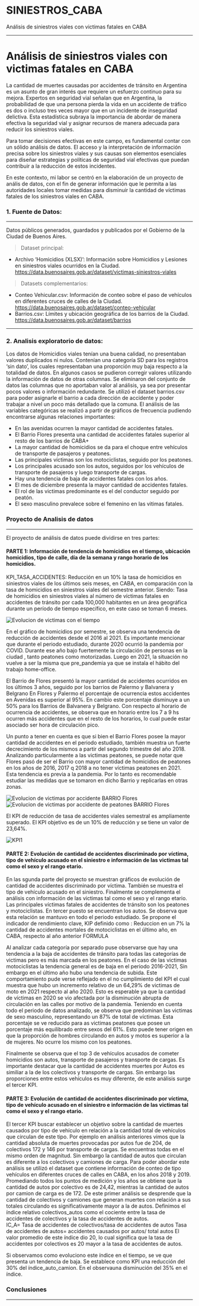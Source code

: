 # SINIESTROS_CABA
Análisis de siniestros viales con victimas fatales en CABA
***
# Análisis de siniestros viales con victimas fatales en CABA

La cantidad de muertes causadas por accidentes de tránsito en Argentina es un asunto de gran interés que requiere un esfuerzo continuo para su mejora. Expertos en seguridad vial señalan que en Argentina, la probabilidad de que una persona pierda la vida en un accidente de tráfico es dos o incluso tres veces mayor que en un incidente de inseguridad delictiva. Esta estadística subraya la importancia de abordar de manera efectiva la seguridad vial y asignar recursos de manera adecuada para reducir los siniestros viales.

Para tomar decisiones efectivas en este campo, es fundamental contar con un sólido análisis de datos. El acceso y la interpretación de información precisa sobre los siniestros viales y sus causas son elementos esenciales para diseñar estrategias y políticas de seguridad vial efectivas que puedan contribuir a la reducción de estos incidentes.

En este contexto, mi labor se centró en la elaboración de un proyecto de anális de datos, con el fin de generar información que le permita a las autoridades locales tomar medidas para disminuir la cantidad de víctimas fatales de los siniestros viales en CABA. 

### 1.	Fuente de Datos:
***
Datos públicos generados, guardados y publicados por el Gobierno de la Ciudad de Buenos Aires. <br>

> Dataset principal:<br>
- Archivo ‘Homicidios (XLSX)’:
Información sobre Homicidios y Lesiones en siniestros viales ocurridos en la Ciudad.
https://data.buenosaires.gob.ar/dataset/victimas-siniestros-viales
 
>Datasets complementarios: 
-	Conteo Vehicular.csv: 
Información de conteo sobre el paso de vehículos en diferentes cruces de calles de la Ciudad.
https://data.buenosaires.gob.ar/dataset/conteo-vehicular
- Barrios.csv:
Límites y ubicación geográfica de los barrios de la Ciudad.<br>
https://data.buenosaires.gob.ar/dataset/barrios
***

### 2.	Analisis exploratorio de datos:

Los datos de Homicidios viales tenían una buena calidad, no presentaban valores duplicados ni nulos. Contenían una categoría SD para los registros ‘sin dato’, los cuales representaban una proporción muy baja respecto a la totalidad de datos. En algunos casos se pudieron corregir valores utilizando la información de datos de otras columnas.
Se eliminaron del conjunto de datos las columnas que no aportaban valor al análisis, ya sea por presentar pocos valores o información redundante. 
Se utilizó el dataset barrios.csv para poder asignarle el barrio a cada dirección de accidente y poder trabajar a nivel un poco más detallado que la comuna.
El análisis de las variables categóricas se realizó a partir de gráficos de frecuencia pudiendo encontrarse algunas relaciones importantes:
  * En las avenidas ocurren la mayor cantidad de accidentes fatales.
  * El Barrio Flores presenta una cantidad de accidentes fatales superior al resto de los barrios de CABA+
  * La mayor cantidad de homicidios se da para el choque entre vehículos de transporte de pasajeros y peatones.
  * Las principales víctimas son los motociclistas, seguido por los peatones.
  * Los principales acusado son los autos,  seguidos por los  vehículos de transporte de pasajeros y luego transporte de cargas.
  * Hay  una tendencia de baja de accidentes fatales con los años.
  * El mes de diciembre presenta la mayor cantidad de accidentes fatales.
  * El rol de las victimas predominante es el del conductor seguido por peatón.
  * El sexo masculino prevalece sobre el femenino en las vitimas fatales.


### Proyecto de Analisis de datos
***
El proyecto de análisis de datos puede dividirse en tres partes:

#### PARTE 1: Información de tendencia de homicidios en el tiempo, ubicación homicidios, tipo de calle, día de la semana y rango horario de los homicidios. <br>
KPI_TASA_ACCIDENTES: Reducción en un 10% la tasa de homicidios en siniestros viales de los últimos seis meses, en CABA, en comparación con la tasa de homicidios en siniestros viales del semestre anterior.
Siendo: Tasa de homicidios en siniestros viales al número de víctimas fatales en accidentes de tránsito por cada 100,000 habitantes en un área geográfica durante un período de tiempo específico, en este caso se toman 6 meses.

![Evolucion de victimas con el tiempo](URL_de_la_imagen)

En el gráfico de homicidios por semestre, se observa una tendencia de reducción de accidentes desde el 2016 al 2021. Es importante mencionar que durante el periodo estudiado, durante 2020 ocurrió la pandemia por COVID. Durante ese año bajo fuertemente la circulación de personas en la ciudad , tanto peatones como motorizadas. Luego en 2021, la situación no vuelve a ser la misma que pre_pandemia ya que se instala el hábito del trabajo home-office. 

El Barrio de Flores presentó la mayor cantidad de accidentes ocurridos en los últimos 3 años, seguido por los barrios de Palermo y Balvanera y Belgrano
En Flores y Palermo el porcentaje de ocurrencia estos accidentes en Avenidas es superior al 95%. En cambio este porcentaje disminuye a un 50% para los Barrios de Balvanera y Belgrano. 
Con respecto al horario de ocurrencia de accidentes, se observa que en horario entre los 7 a 9 hs ocurren más accidentes que en el resto de los horarios, lo cual puede estar asociado ser hora de circulación pico.

Un punto a tener en cuenta es que si bien el Barrio Flores posee la mayor cantidad de accidentes en el periodo estudiado, también muestra un fuerte decrecimiento de los mismos a partir del segundo trimestre del año 2018.  Analizando particularmente a las victimas peatones, se puede notar que Flores pasó de ser el Barrio con mayor cantidad de homicidios de peatones en los años de 2016, 2017 q 2018 a no tener víctimas peatones en 2021. Esta tendencia es previa a la pandemia. Por lo tanto es recomendable estudiar las medidas que se tomaron en dicho Barrio y replicarlas en otras zonas. 

![Evolucion de victimas por accidente BARRIO Flores](URL_de_la_imagen)
![Evolucion de victimas por accidente de peatones BARRIO Flores](URL_de_la_imagen)


El KPI de reducción de tasa de accidentes viales semestral es ampliamente superado. El KPI objetivo es de un 10% de reducción y se tiene un valor de 23,64%.

![KPI1](URL_de_la_imagen)

#### PARTE 2: Evolución de cantidad de accidentes discriminado por víctima, tipo de vehículo acusado en el siniestro e información de las victimas tal como el sexo y el rango etario.
En las sgunda parte del proyecto se muestran gráficos de evolución de cantidad de accidentes discriminado por víctima.  También se muestra el tipo de vehículo acusado en el siniestro. Finalmente se complementa el análisis con información de las victimas tal como el sexo y el rango etario.
Las principales víctimas fatales de accidentes de tránsito son los peatones y  motociclistas. En tercer puesto se encuentran los autos. Se observa que esta relación se mantuvo en todo el periodo estudiado.
Se propone el indicador de rendimiento clave, KIP definido como :
Reduccion en un 7% la cantidad de accidentes mortales de motociclistas en el último año, en CABA, respecto al año anterior
FORMULA

Al analizar cada categoría por separado puse observarse que hay una tendencia a la baja de accidentes de tránsito para todas las categorías de victimas pero es más marcada en los peatones. 
En el caso de las victimas motociclistas la tendencia general es de baja en el periodo 2016-2021, Sin embargo en el último año hubo una tendencia de subida. Este comportamiento pude verse reflejado en el no cumplimiento del KPI el cual muestra que hubo un incremento relativo de un 64,29% de victimas de moto en 2021 respecto al año 2020.  Esto es esperable ya que  la cantidad de víctimas en 2020 se vio afectada por la disminución abrupta de circulación en las calles por motivo de la pandemia.
 Teniendo en cuenta todo el periodo de datos analizado, se observa que predominan las victimas de sexo masculino, representando un 87% de total de víctimas.
Esta porcentaje se ve reducido para as victimas peatones que posee un porcentaje más equilibrado entre sexos del 61%.  Esto puede tener origen en que la proporción de hombres circulando en autos y motos es superior a la de mujeres. No ocurre los mismo con los peatones. 

Finalmente se observa que el top 3 de vehículos acusados de cometer homicidios son autos, transporte de pasajeros y transporte de cargas.
Es importante destacar que la cantidad de accidentes muertes por Autos es similiar a la de los colectivos y transporte de cargas.  Sin embargo las proporciones entre estos vehículos es muy diferente, de este análisis surge el tercer KPI.


#### PARTE 3: Evolución de cantidad de accidentes discriminado por víctima, tipo de vehículo acusado en el siniestro e información de las victimas tal como el sexo y el rango etario.

El tercer KPI buscar establecer un objetivo  sobre la cantidad de muertes causados  por tipo de vehículo en relación a la cantidad total de vehículos que circulan de este tipo. 
Por ejemplo en análisis anteriores vimos que la cantidad absoluta de muertes provocadas  por autos fue de 204,  de colectivos 172 y 146 por transporte de cargas. Se encuentras todas en el mismo orden de magnitud.
Sin embargo la cantidad de autos que circulan es diferente a los colectivos y camiones de carga. 
Para poder abordar este análisis se utilizó el dataset que contiene información de conteo de tipo vehículos en diferentes cruces de calles en CABA, en los años 2018 y 2019.  
Promediando todos los puntos de medición y los años se obtiene que la cantidad de autos por colectivo es de 24,42, mientras la cantidad de autos por camion de carga es de 172.
De este primer análisis se desprende que la cantidad de colectivos y camiones que generan muertes con relación a sus totales circulando es significativamente mayor a la de autos.
Definimos el índice relativo colectivos_autos como el cociente entre la tasa de accidentes de colectivos y la tasa de accidentes de autos.  
IC_A= Tasa de accidentes de colectivos/tasa de accidentes de autos
Tasa de accidentes de autos= accidentes causados por autos/ total autos
El valor promedio de este índice dio 20, lo cual significa que la tasa de accidentes por colectivos es 20 mayor a la tasa de accidentes de autos. 

Si observamos como evoluciono este índice en el tiempo, se ve que  presenta un tendencia de baja. Se establece como KPI una reducción del 30% del índice_auto_camion. En el observauna disminución del 35% en el índice. 


### Conclusiones
***
